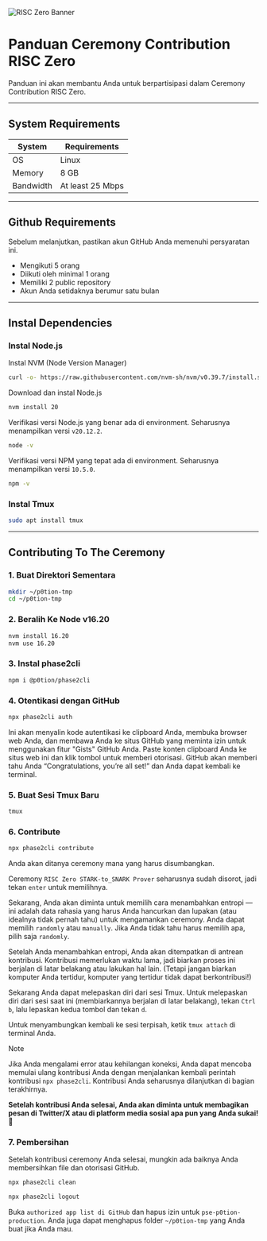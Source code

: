 ![RISC Zero Banner](https://github.com/BlockchainsHub/Testnet/assets/77204008/ee01db53-478b-4eb6-85ce-1bc532d46825)

# Panduan Ceremony Contribution RISC Zero
Panduan ini akan membantu Anda untuk berpartisipasi dalam Ceremony Contribution RISC Zero.

-----------------------------------------------------------

## System Requirements
| System | Requirements |
|-|-
| OS | Linux |
| Memory | 8 GB |
| Bandwidth | At least 25 Mbps |

-----------------------------------------------------------

## Github Requirements
Sebelum melanjutkan, pastikan akun GitHub Anda memenuhi persyaratan ini.
- Mengikuti 5 orang
- Diikuti oleh minimal 1 orang
- Memiliki 2 public repository
- Akun Anda setidaknya berumur satu bulan

-----------------------------------------------------------

## Instal Dependencies
### Instal Node.js
Instal NVM (Node Version Manager)
```bash
curl -o- https://raw.githubusercontent.com/nvm-sh/nvm/v0.39.7/install.sh | bash
```

Download dan instal Node.js
```bash
nvm install 20
```

Verifikasi versi Node.js yang benar ada di environment. Seharusnya menampilkan versi `v20.12.2`.
```bash
node -v
```

Verifikasi versi NPM yang tepat ada di environment. Seharusnya menampilkan versi `10.5.0`.
```bash
npm -v
```

### Instal Tmux
```bash
sudo apt install tmux
```

-----------------------------------------------------------

## Contributing To The Ceremony
### 1. Buat Direktori Sementara
```bash
mkdir ~/p0tion-tmp
cd ~/p0tion-tmp
```

### 2. Beralih Ke Node v16.20
```bash
nvm install 16.20
nvm use 16.20
```

### 3. Instal phase2cli
```bash
npm i @p0tion/phase2cli
```

### 4. Otentikasi dengan GitHub
```bash
npx phase2cli auth
```
Ini akan menyalin kode autentikasi ke clipboard Anda, membuka browser web Anda, dan membawa Anda ke situs GitHub yang meminta izin untuk menggunakan fitur "Gists" GitHub Anda. 
Paste konten clipboard Anda ke situs web ini dan klik tombol untuk memberi otorisasi. GitHub akan memberi tahu Anda “Congratulations, you’re all set!” dan Anda dapat kembali ke terminal.

### 5. Buat Sesi Tmux Baru
```bash
tmux
```

### 6. Contribute
```bash
npx phase2cli contribute
```

Anda akan ditanya ceremony mana yang harus disumbangkan.

Ceremony `RISC Zero STARK-to_SNARK Prover` seharusnya sudah disorot, jadi tekan `enter` untuk memilihnya.

Sekarang, Anda akan diminta untuk memilih cara menambahkan entropi — ini adalah data rahasia yang harus Anda hancurkan dan lupakan (atau idealnya tidak pernah tahu) untuk mengamankan ceremony. Anda dapat memilih `randomly` atau `manually`. Jika Anda tidak tahu harus memilih apa, pilih saja `randomly`.

Setelah Anda menambahkan entropi, Anda akan ditempatkan di antrean kontribusi. Kontribusi memerlukan waktu lama, jadi biarkan proses ini berjalan di latar belakang atau lakukan hal lain. (Tetapi jangan biarkan komputer Anda tertidur, komputer yang tertidur tidak dapat berkontribusi!)

Sekarang Anda dapat melepaskan diri dari sesi Tmux. Untuk melepaskan diri dari sesi saat ini (membiarkannya berjalan di latar belakang), tekan `Ctrl b`, lalu lepaskan kedua tombol dan tekan `d`.

Untuk menyambungkan kembali ke sesi terpisah, ketik `tmux attach` di terminal Anda.

> [!NOTE]
> ‍Jika Anda mengalami error atau kehilangan koneksi, Anda dapat mencoba memulai ulang kontribusi Anda dengan menjalankan kembali perintah kontribusi `npx phase2cli`. Kontribusi Anda seharusnya dilanjutkan di bagian terakhirnya.

**Setelah kontribusi Anda selesai, Anda akan diminta untuk membagikan pesan di Twitter/X atau di platform media sosial apa pun yang Anda sukai! 🎉**

### 7. Pembersihan
Setelah kontribusi ceremony Anda selesai, mungkin ada baiknya Anda membersihkan file dan otorisasi GitHub.
```bash
npx phase2cli clean
```
```bash
npx phase2cli logout
```

Buka `authorized app list di GitHub` dan hapus izin untuk `pse-p0tion-production`. Anda juga dapat menghapus folder `~/p0tion-tmp` yang Anda buat jika Anda mau.

